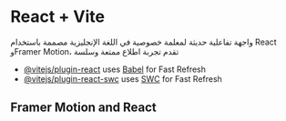 # React + Vite
واجهة تفاعلية حديثة لمعلمة خصوصية في اللغة الإنجليزية مصممة باستخدام React وFramer Motion، تقدم تجربة اطلاع ممتعة وسلسة 

- [@vitejs/plugin-react](https://github.com/vitejs/vite-plugin-react/blob/main/packages/plugin-react) uses [Babel](https://babeljs.io/) for Fast Refresh
- [@vitejs/plugin-react-swc](https://github.com/vitejs/vite-plugin-react/blob/main/packages/plugin-react-swc) uses [SWC](https://swc.rs/) for Fast Refresh

## Framer Motion and React
